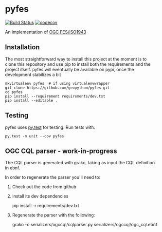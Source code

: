 # pyfes

[![Build
Status](https://travis-ci.org/geopython/pyfes.svg?branch=master)](https://travis-ci.org/geopython/pyfes)
[![codecov](https://codecov.io/gh/geopython/pyfes/branch/master/graph/badge.svg)](https://codecov.io/gh/geopython/pyfes)


An implementation of [OGC FES/ISO1943](http://www.opengeospatial.org/standards/filter)


## Installation

The most straightforward way to install this project  at the moment
is to clone this repository and use pip to install both the requirements and 
the project itself. pyfes will eventually be available on pypi, once the 
development stabilizes a bit

    mkvirtualenv pyfes  # if using virtualenvwrapper
    git clone https://github.com/geopython/pyfes.git
    cd pyfes
    pip install --requirement requirements/dev.txt
    pip install --editable .


## Testing

pyfes uses [py.test](http://docs.pytest.org/en/latest/) for testing.
Run tests with:

    py.test -m unit --cov pyfes


## OGC CQL parser - work-in-progress

The CQL parser is generated with grako, taking as input the CQL definition
in ebnf.

In order to regenerate the parser you'll need to:

1. Check out the code from github

2. Install its dev dependencies

    pip install -r requirements/dev.txt

3. Regenerate the parser with the following:

    grako -o serializers/ogccql/cqlparser.py serializers/ogccql/ogc_cql.ebnf
